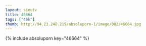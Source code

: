 ```yaml
--- 
layout: sieutv
title: 46664
tags: ["46k"]
thumb: http://94.23.248.219/absoluporn-1/image/002/46664.jpg
---
```

{% include absoluporn key="46664" %} 
